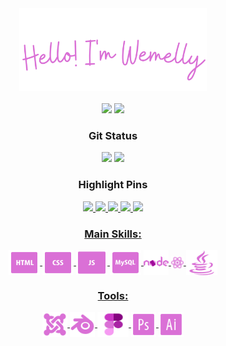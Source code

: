 <div align="center">
<img width="300" src="./img/Hello! I'm Wemelly (1).png"/>

</div>
<br>
<div align="center">
<a href="https://www.linkedin.com/in/wemelly-nunes-03935120b/"><img  height="35em" src="https://user-images.githubusercontent.com/109567488/226512836-75de58d8-c32b-43f6-b4df-ec0d1eb820bd.png"></a> 
  <a href="https://mail.google.com/mail/u/0/?tab=rm&ogbl#inbox"><img  height="36em" src="https://user-images.githubusercontent.com/109567488/226513794-371dc188-c3e0-43b5-9a9d-94ef88261f75.png"></a> 
</div>

<!--![Anurag's GitHub stats](https://github-readme-stats.vercel.app/api?username=wemy-nunes&show_icons=true&title-color=) -->


<div align="center">  
  <h3>Git Status</h3>
  <img height="140em" src="https://github-readme-stats.vercel.app/api?username=WemellyNunes&show_icons=true&count_private=true&hide_border=true&title_color=DA70D6&icon_color=DA70D6&text_color=DA70D6&bg_color=00000000"/> 
  <img height="140em" src="https://github-readme-stats.vercel.app/api/top-langs/?username=WemellyNunes&layout=compact&hide_border=true&title_color=DA70D6&text_color=DA70D6&bg_color=00000000" />
</div>

<div align="center">  
  <h3>Highlight Pins</h3>
  </a>
  <a href="https://github.com/WemellyNunes/API_REST">
    <img width="350vh" src="https://github-readme-stats.vercel.app/api/pin/?username=WemellyNunes&repo=API_REST&show_owner=true&show_icons=true&count_private=true&hide_border=false&title_color=DA70D6&icon_color=DA70D6&text_color=DA70D6&bg_color=00000000"/> 
  </a>
  <a href="https://github.com/WemellyNunes/landing-page-HTML-CSS">
    <img width="350vh" src="https://github-readme-stats.vercel.app/api/pin/?username=WemellyNunes&repo=landing-page-HTML-CSS&show_icons=true&count_private=true&hide_border=false&title_color=DA70D6&icon_color=DA70D6&text_color=DA70D6&bg_color=00000000"/> 
  </a>
  <a href="https://github.com/WemellyNunes/DesafiosTraineeEJ">
    <img width="350vh" src="https://github-readme-stats.vercel.app/api/pin/?username=WemellyNunes&repo=DesafiosTraineeEJ&show_owner=true&show_icons=true&count_private=true&hide_border=false&title_color=DA70D6&icon_color=DA70D6&text_color=DA70D6&bg_color=00000000"/> 
  </a>
  <a href="https://github.com/WemellyNunes/landing-page-HTML-CSS">
    <img width="350vh" src="https://github-readme-stats.vercel.app/api/pin/?username=WemellyNunes&repo=landing-page-HTML-CSS&show_icons=true&count_private=true&hide_border=false&title_color=DA70D6&icon_color=DA70D6&text_color=DA70D6&bg_color=00000000"/> 
  </a>
  </a>
  <a href="https://github.com/WemellyNunes/Blender-3D-Assets">
    <img width="350vh" src="https://github-readme-stats.vercel.app/api/pin/?username=WemellyNunes&repo=Blender-3D-Assets&show_owner=true&show_icons=true&count_private=true&hide_border=false&title_color=DA70D6&icon_color=DA70D6&text_color=DA70D6&bg_color=00000000"/> 
  
</div>

</div>
<div align="center">
<h3>Main Skills: </h3>
  <img align="center" alt="HTML" height="40" width="50" src="./img/icons8-html-50.png">
  <img align="center" alt="CSS" height="40" width="50" src="./img/icons8-css-50.png">
  <img align="center" alt="CSS" height="40" width="50" src="./img/icons8-js-50.png">
  <img align="center" alt="MYSQL" height="40" width="50" src="./img/icons8-mysql-50 (1).png">
  <img align="center" alt="CSS" height="40" width="40" src="./img/icons8-nodejs-48.png">
  <img align="center" alt="CSS" height="20" width="20" src="./img/icons8-react-16.png">
  <img align="center" alt="CSS" height="40" width="50" src="./img/icons8-java-50.png">

</div>

</div>


<div align="center">
<h3>Tools: </h3>
  <img align="center" alt="CSS" height="40" width="40" src="./img/icons8-joomla-50.png">
  <img align="center" alt="CSS" height="40" width="40" src="./img/icons8-blender-50.png">
  <img align="center" alt="CSS" height="40" width="50" src="./img/icons8-figma-48.png">
  <img align="center" alt="CSS" height="40" width="40" src="./img/icons8-photoshop-50.png">
  <img align="center" alt="CSS" height="40" width="40" src="./img/icons8-illustrator-50 (1).png">
</div>
  


##
